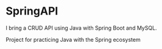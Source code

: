 # SpringAPI
I bring a CRUD API using Java with Spring Boot and MySQL.

Project for practicing Java with the Spring ecosystem
